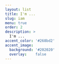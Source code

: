 ```yaml
---
layout: list
title: I'm ...
slug: iam
menu: true
order: 2
description: >
  I'm ...
accent_color: '#268bd2'
accent_image:
  background: '#202020'
  overlay:    false
---
```

